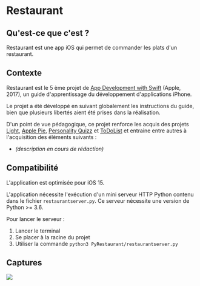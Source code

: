 # Restaurant

## Qu'est-ce que c'est ?

Restaurant est une app iOS qui permet de commander les plats d'un restaurant. 

## Contexte 

Restaurant est le 5 ème projet de [App Development with Swift](https://books.apple.com/us/book/app-development-with-swift/id1465002990) (Apple, 2017), un guide d'apprentissage du développement d'applications iPhone.

Le projet a été développé en suivant globalement les instructions du guide, bien que plusieurs libertés aient été prises dans la réalisation. 

D'un point de vue pédagogique, ce projet renforce les acquis des projets [Light](https://github.com/Ludophilia/Light), [Apple Pie](https://github.com/Ludophilia/Apple-Pie), [Personality Quizz](https://github.com/Ludophilia/PersonalityQuizz) et [ToDoList](https://github.com/Ludophilia/ToDoList) et entraine entre autres à l'acquisition des éléments suivants :

- *(description en cours de rédaction)*

## Compatibilité 

L'application est optimisée pour iOS 15.

L'application nécessite l'exécution d'un mini serveur HTTP Python contenu dans le fichier `restaurantserver.py`. Ce serveur nécessite une version de Python >= 3.6.

 Pour lancer le serveur :
 1. Lancer le terminal
 2. Se placer à la racine du projet
 3. Utiliser la commande `python3 PyRestaurant/restaurantserver.py`

## Captures

<div style="width: 50vh">
    <img src="walkthough_iphone13.gif">
</div>
